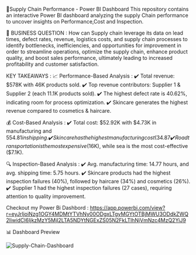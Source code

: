 🚚Supply Chain Performance - Power BI Dashboard
This repository contains an interactive Power BI dashboard analyzing the supply Chain performance to uncover insights on Performance,Cost and Inspection.


📌 BUSINESS QUESTION :
How can Supply chain leverage its data on lead times, defect rates, revenue, logistics costs, and supply chain processes to identify bottlenecks, inefficiencies, and opportunities for improvement in order to streamline operations, optimize the supply chain, enhance product quality, and boost sales performance, ultimately leading to increased profitability and customer satisfaction.

KEY TAKEAWAYS :
📈 Performance-Based Analysis :
✔️ Total revenue: $578K with 46K products sold.
✔️ Top revenue contributors: Supplier 1 & Supplier 2 (each 11.1K products sold).
✔️ The highest defect rate is 40.62%, indicating room for process optimization.
✔️ Skincare generates the highest revenue compared to cosmetics & haircare.

💰 Cost-Based Analysis :
✔️ Total cost: $52.92K with $4.73K in manufacturing and $554.81 in shipping.
✔️ Skincare has the highest manufacturing cost (34.87%), followed by haircare (34.49%) and cosmetics (30.64%).
✔️ Road transportation is the most expensive ($16K), while sea is the most cost-effective ($7.1K).

🔍 Inspection-Based Analysis :
✔️ Avg. manufacturing time: 14.77 hours, and avg. shipping time: 5.75 hours.
✔️ Skincare products had the highest inspection failures (40%), followed by haircare (34%) and cosmetics (26%).
✔️ Supplier 1 had the highest inspection failures (27 cases), requiring attention to quality improvement.

Checkout my Power Bi Dashbord : 
https://app.powerbi.com/view?r=eyJrIjoiNzg1OGY4MDMtYTVhNy00ODgxLTgyMGYtOTBjMWU3ODdkZWQ2IiwidCI6IjkzMzY5MjI2LTA5NDYtNGExZS05N2FkLTlhNjVmNzc4MzQ2YiJ9

 
📊 Dashboard Preview

![Supply-Chain-Dashboard](https://github.com/Avishek1030/Supply-Chain-Dashboard/blob/main/Performance.png?raw=true)
